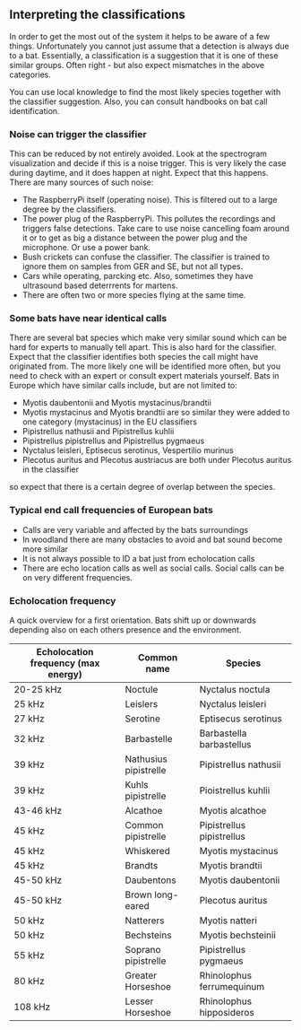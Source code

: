 ## Interpreting the classifications


In order to get the most out of the system it helps to be aware of a few things. Unfortunately you cannot just assume that a detection is always due to a bat.
Essentially, a classification is a suggestion that it is one of these similar groups. Often right - but also expect mismatches in
the above categories.

You can use local knowledge to find the most likely species together with the classifier suggestion.
Also, you can consult handbooks on bat call identification.

### Noise can trigger the classifier

This can be reduced by not entirely avoided. Look at the spectrogram visualization and decide if this is a noise trigger. This is very likely the case during daytime, and it does happen at night. Expect that this happens.
There are many sources of such noise:
  - The RaspberryPi itself (operating noise). This is filtered out to a large degree by the classifiers.
  - The power plug of the RaspberryPi. This pollutes the recordings and triggers false detections. Take care
  to use noise cancelling foam around it or to get as big a distance between the power plug and the microphone.
  Or use a power bank.
  - Bush crickets can confuse the classifier. The classifier is trained to ignore them on samples from GER and SE, but not all types.
  - Cars while operating, parcking etc. Also, sometimes they have ultrasound based deterrrents for martens.
  - There are often two or more species flying at the same time. 

### Some bats have near identical calls

There are several bat species which make very similar sound which can be hard for experts to manually tell apart. This is also hard for the classifier. Expect that the classifier identifies both species the call might have originated from. The more likely one will be identified more often, but you need to check with an expert or consult expert materials yourself.
Bats in Europe which have similar calls include, but are not limited to:

  - Myotis daubentonii and Myotis mystacinus/brandtii
  - Myotis mystacinus and Myotis brandtii are so similar they were added to one category (mystacinus) in the EU classifiers
  - Pipistrellus nathusii and Pipistrellus kuhlii
  - Pipistrellus pipistrellus and Pipistrellus pygmaeus
  - Nyctalus leisleri, Eptisecus serotinus, Vespertilio murinus
  - Plecotus auritus and Plecotus austriacus  are both under Plecotus auritus in the classifier

so expect that there is a certain degree of overlap between the species. 

### Typical end call frequencies of European bats

* Calls are very variable and affected by the bats surroundings
* In woodland there are many obstacles to avoid and bat sound become more similar
* It is not always possible to ID a bat just from echolocation calls
* There are echo location calls as well as social calls. Social calls can be on very different frequencies.

### Echolocation frequency
A quick overview for a first orientation. Bats shift up or downwards depending also on each others presence and 
the environment.

Echolocation frequency (max energy) | Common name | Species                   | 
|-----------------|---------|---------------------------|
20-25 kHz | Noctule  | Nyctalus noctula          | 
25 kHz | Leislers | Nyctalus leisleri         | 
27 kHz | Serotine | Eptisecus serotinus       | 
32 kHz | Barbastelle | Barbastella barbastellus  | 
39 kHz | Nathusius pipistrelle | Pipistrellus nathusii     | 
39 kHz | Kuhls pipistrelle | Pioistrellus kuhlii       | 
43-46 kHz | Alcathoe | Myotis alcathoe           | 
45 kHz | Common pipistrelle | Pipistrellus pipistrellus | 
45 kHz | Whiskered | Myotis mystacinus         | 
45 kHz | Brandts | Myotis brandtii           | 
45-50 kHz | Daubentons | Myotis daubentonii        | 
45-50 kHz | Brown long-eared | Plecotus auritus          | 
50 kHz | Natterers | Myotis natteri            | 
50 kHz | Bechsteins | Myotis bechsteinii        | 
55 kHz | Soprano pipistrelle | Pipistrellus pygmaeus     | 
80 kHz | Greater Horseshoe | Rhinolophus ferrumequinum | 
108 kHz | Lesser Horseshoe | Rhinolophus hipposideros  | 





















